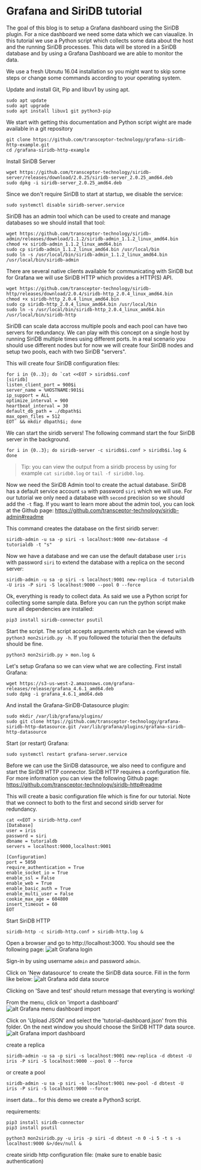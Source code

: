 # Grafana and SiriDB tutorial

The goal of this blog is to setup a Grafana dashboard using the SiriDB plugin. For a nice dashboard we need some data which we can viaualize.
In this tutorial we use a Python script which collects some data about the host and the running SiriDB processes. This data will be stored in
a SiriDB database and by using a Grafana Dashboard we are able to monitor the data.

We use a fresh Ubnutu 16.04 installation so you might want to skip some steps or change some commands according to your operating system.

Update and install Git, Pip and libuv1 by using apt.
```
sudo apt update
sudo apt upgrade
sudo apt install libuv1 git python3-pip
```

We start with getting this documentation and Python script wight are made available in a git repository
```
git clone https://github.com/transceptor-technology/grafana-siridb-http-example.git
cd /grafana-siridb-http-example
```

Install SiriDB Server
```
wget https://github.com/transceptor-technology/siridb-server/releases/download/2.0.25/siridb-server_2.0.25_amd64.deb
sudo dpkg -i siridb-server_2.0.25_amd64.deb
```

Since we don't require SiriDB to start at startup, we disable the service:
```
sudo systemctl disable siridb-server.service
```

SiriDB has an admin tool which can be used to create and manage databases so we should install that tool:
```
wget https://github.com/transceptor-technology/siridb-admin/releases/download/1.1.2/siridb-admin_1.1.2_linux_amd64.bin
chmod +x siridb-admin_1.1.2_linux_amd64.bin
sudo cp siridb-admin_1.1.2_linux_amd64.bin /usr/local/bin
sudo ln -s /usr/local/bin/siridb-admin_1.1.2_linux_amd64.bin /usr/local/bin/siridb-admin
```

There are several native clients available for communicating with SiriDB but for Grafana we will use SiriDB HTTP which
provides a HTTP(S) API.
```
wget https://github.com/transceptor-technology/siridb-http/releases/download/2.0.4/siridb-http_2.0.4_linux_amd64.bin
chmod +x siridb-http_2.0.4_linux_amd64.bin
sudo cp siridb-http_2.0.4_linux_amd64.bin /usr/local/bin
sudo ln -s /usr/local/bin/siridb-http_2.0.4_linux_amd64.bin /usr/local/bin/siridb-http
```

SiriDB can scale data accross multiple pools and each pool can have two servers for redundancy. We can play with this
concept on a single host by running SiriDB multiple times using different ports. In a real scenario you should use
different nodes but for now we will create four SiriDB nodes and setup two pools, each with two SiriDB "servers".

This will create four SiriDB configuration files:
```
for i in {0..3}; do `cat <<EOT > siridb$i.conf
[siridb]
listen_client_port = 900$i
server_name = %HOSTNAME:901$i
ip_support = ALL
optimize_interval = 900
heartbeat_interval = 30
default_db_path = ./dbpath$i
max_open_files = 512
EOT` && mkdir dbpath$i; done
```

We can start the siridb servers! The following command start the four SiriDB server in the background.
```
for i in {0..3}; do siridb-server -c siridb$i.conf > siridb$i.log & done
```

> Tip: you can view the output from a siridb process by using for example `cat siridb0.log` or `tail -f siridb0.log`.

Now we need the SiriDB Admin tool to create the actual database. SiriDB has a default service account `sa` with password `siri` which we will use.
For our tutorial we only need a database with `second` precision so we should add the `-t` flag. If you want to learn more about the
admin tool, you can look at the Github page: https://github.com/transceptor-technology/siridb-admin#readme

This command creates the database on the first siridb server:

```
siridb-admin -u sa -p siri -s localhost:9000 new-database -d tutorialdb -t "s"
```

Now we have a database and we can use the default database user `iris` with password `siri` to extend the database
with a replica on the second server:
```
siridb-admin -u sa -p siri -s localhost:9001 new-replica -d tutorialdb -U iris -P siri -S localhost:9000 --pool 0 --force
```

Ok, everything is ready to collect data. As said we use a Python script for collecting some sample data. Before you can run the python script make sure all
dependencies are installed:
```
pip3 install siridb-connector psutil
```

Start the script. The script accepts arguments which can be viewed with `python3 mon2siridb.py -h`. If you followed the toturial then the defaults should be fine.
```
python3 mon2siridb.py > mon.log &
```

Let's setup Grafana so we can view what we are collecting. First install Grafana:
```
wget https://s3-us-west-2.amazonaws.com/grafana-releases/release/grafana_4.6.1_amd64.deb
sudo dpkg -i grafana_4.6.1_amd64.deb
```

And install the Grafana-SiriDB-Datasource plugin:
```
sudo mkdir /var/lib/grafana/plugins/
sudo git clone https://github.com/transceptor-technology/grafana-siridb-http-datasource.git /var/lib/grafana/plugins/grafana-siridb-http-datasource
```

Start (or restart) Grafana:
```
sudo systemctl restart grafana-server.service
```

Before we can use the SiriDB datasource, we also need to configure and start the SiriDB HTTP connector.
SiriDB HTTP requires a configuration file. For more information you can view the following Github page:
https://github.com/transceptor-technology/siridb-http#readme

This will create a basic configuration file which is fine for our tutorial. Note that we connect
to both to the first and second siridb server for redundancy.
```
cat <<EOT > siridb-http.conf
[Database]
user = iris
password = siri
dbname = tutorialdb
servers = localhost:9000,localhost:9001

[Configuration]
port = 5050
require_authentication = True
enable_socket_io = True
enable_ssl = False
enable_web = True
enable_basic_auth = True
enable_multi_user = False
cookie_max_age = 604800
insert_timeout = 60
EOT
```

Start SiriDB HTTP
```
siridb-http -c siridb-http.conf > siridb-http.log &
```

Open a browser and go to http://localhost:3000. You should see the following page:
![alt Grafana login](/grafana-login.png?raw=true)

Sign-in by using username `admin` and password `admin`.

Click on 'New datasource' to create the SiriDB data source. Fill in the form like below:
![alt Grafana add data source](/grafana-add-data-source.png?raw=true)

Clicking on 'Save and test' should return message that everyting is working!

From the menu, click on 'import a dashboard'
![alt Grafana menu dashboard import](/grafana-menu-dashboard-import.png?raw=true)

Click on 'Upload JSON' and select the 'tutorial-dashboard.json' from this folder.
On the next window you should choose the SiriDB HTTP data source.
![alt Grafana import dashboard](/grafana-import-dashboard.png?raw=true)



create a replica
```
siridb-admin -u sa -p siri -s localhost:9001 new-replica -d dbtest -U iris -P siri -S localhost:9000 --pool 0 --force
```

or create a pool
```
siridb-admin -u sa -p siri -s localhost:9001 new-pool -d dbtest -U iris -P siri -S localhost:9000 --force
```

insert data...
for this demo we create a Python3 script.

requirements:
```
pip3 install siridb-connector
pip3 install psutil
```

```
python3 mon2siridb.py -u iris -p siri -d dbtest -n 0 -i 5 -t s -s localhost:9000 &>/dev/null &
```

create siridb http configuration file: (make sure to enable basic authentication)


